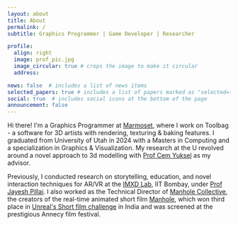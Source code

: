 ```yaml
---
layout: about
title: About
permalink: /
subtitle: Graphics Programmer | Game Developer | Researcher

profile:
  align: right
  image: prof_pic.jpg
  image_circular: true # crops the image to make it circular
  address: 

news: false  # includes a list of news items
selected_papers: true # includes a list of papers marked as "selected={true}"
social: true  # includes social icons at the bottom of the page
announcement: false
---
```


Hi there! I'm a Graphics Programmer at [Marmoset](http://marmoset.co/), where I work on Toolbag - a software for 3D artists with rendering, texturing & baking features. I graduated from University of Utah in 2024 with a Masters in Computing and a specialization in Graphics & Visualization. My research at the U revolved around a novel approach to 3d modelling with [Prof Cem Yuksel](http://www.cemyuksel.com/) as my advisor.

Previously, I conducted research on storytelling, education, and novel interaction techniques for AR/VR at the [IMXD Lab](https://imxd.in), IIT Bombay, under [Prof Jayesh Pillai](http://www.idc.iitb.ac.in/people/faculty/pillai-jayesh). I also worked as the Technical Director of [Manhole Collective](https://manholecollective.com/), the creators of the real-time animated short film [Manhole](https://www.youtube.com/watch?v=NYyHxQjr3Z8), which won third place in [Unreal's Short film challenge](https://www.unrealengine.com/en-US/blog/watch-the-top-projects-from-the-shorts-india-program) in India and was screened at the prestigious Annecy film festival. 


